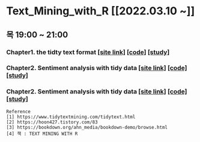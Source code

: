 # Text_Mining_with_R [[2022.03.10 ~]]

## 목 19:00 ~ 21:00

### Chapter1. the tidty text format [[site link]](https://blog.naver.com/soodagnu/222672298564) [[code]](https://github.com/jihyeheo/Text_Mining_with_R/blob/main/Chapter.1.R) [[study]](https://github.com/jihyeheo/Text_Mining_with_R/blob/main/Chapter1study.ipynb)

### Chapter2. Sentiment analysis with tidy data [[site link]](https://blog.naver.com/soodagnu/222674461246) [[code]](https://github.com/jihyeheo/Text_Mining_with_R/blob/main/Chapter2.R) [[study]](https://github.com/jihyeheo/Text_Mining_with_R/blob/main/Chapter2study.ipynb)

### Chapter2. Sentiment analysis with tidy data [[site link]]() [[code]]() [[study]](https://github.com/jihyeheo/Text_Mining_with_R/blob/main/Chapter3study.ipynb)


```
Reference
[1] https://www.tidytextmining.com/tidytext.html
[2] https://hoon427.tistory.com/83
[3] https://bookdown.org/ahn_media/bookdown-demo/browse.html
[4] 책 : TEXT MINING WITH R
```
